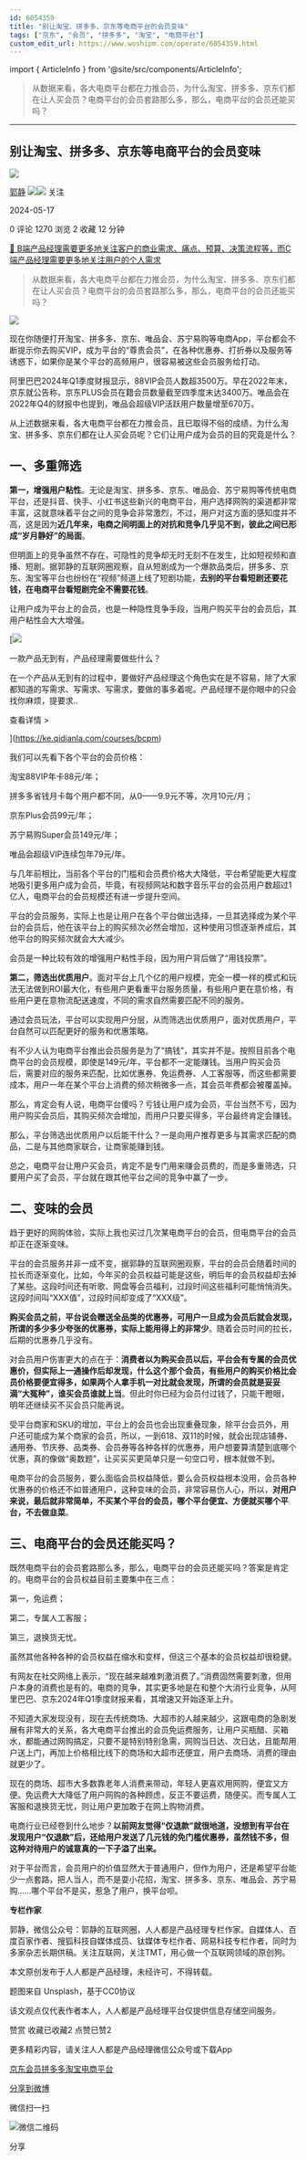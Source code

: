 ```yaml
---
id: 6054359
title: "别让淘宝、拼多多、京东等电商平台的会员变味"
tags: ["京东", "会员", "拼多多", "淘宝", "电商平台"]
custom_edit_url: https://www.woshipm.com/operate/6054359.html
---
```

import { ArticleInfo } from '@site/src/components/ArticleInfo';

<ArticleInfo
    author="郭静"
    authorLink="https://www.woshipm.com/u/138560"
    published="2024-05-17"
    views={1270}
    comments={0}
    collects={2}
/>

> 从数据来看，各大电商平台都在力推会员，为什么淘宝、拼多多、京东们都在让人买会员？电商平台的会员套路那么多，那么，电商平台的会员还能买吗？

---

## 别让淘宝、拼多多、京东等电商平台的会员变味

[![](https://image.woshipm.com/wp-files/2016/12/37DFMO9nhXlutcl3ItzS.jpg!/both/72x72)](https://www.woshipm.com/u/138560)

[郭静](https://www.woshipm.com/u/138560) ![](https://static.woshipm.com/tag/1121_1@2x.png)![](https://static.woshipm.com/tag/2105_1@2x.png) 关注

2024-05-17

0 评论 1270 浏览 2 收藏 12 分钟

[🔗 B端产品经理需要更多地关注客户的商业需求、痛点、预算、决策流程等，而C端产品经理需要更多地关注用户的个人需求](https://ke.qidianla.com/courses/bcpm)

> 从数据来看，各大电商平台都在力推会员，为什么淘宝、拼多多、京东们都在让人买会员？电商平台的会员套路那么多，那么，电商平台的会员还能买吗？

![](https://image.woshipm.com/2023/04/13/a5544d00-d9ea-11ed-a6e8-00163e0b5ff3.jpg)

现在你随便打开淘宝、拼多多、京东、唯品会、苏宁易购等电商App，平台都会不断提示你去购买VIP，成为平台的“尊贵会员”，在各种优惠券、打折券以及服务等诱惑下，如果你是某个平台的高频用户，很容易被这些会员服务给打动。

阿里巴巴2024年Q1季度财报显示，88VIP会员人数超3500万。早在2022年末，京东就公告称，京东PLUS会员在籍会员数量截至四季度末达3400万。唯品会在2022年Q4的财报中也提到，唯品会超级VIP活跃用户数量增至670万。

从上述数据来看，各大电商平台都在力推会员，且已取得不俗的成绩，为什么淘宝、拼多多、京东们都在让人买会员呢？它们让用户成为会员的目的究竟是什么？

## 一、多重筛选

****第一，增强用户粘性****。无论是淘宝、拼多多、京东、唯品会、苏宁易购等传统电商平台，还是抖音、快手、小红书这些新兴的电商平台，用户选择网购的渠道都非常丰富，这就意味着平台之间的竞争会非常激烈，不过，用户对这方面的感知度并不高，这是因为****近几年来，电商之间明面上的对抗和竞争几乎见不到，彼此之间已形成“岁月静好”的局面****。

但明面上的竞争虽然不存在，可隐性的竞争却无时无刻不在发生，比如短视频和直播、短剧。据郭静的互联网圈观察，自从短剧成为一个爆款品类后，拼多多、京东、淘宝等平台也纷纷在“视频”频道上线了短剧功能，****去别的平台看短剧还要花钱，在电商平台看短剧完全不需要花钱****。

让用户成为平台上的会员，也是一种隐性竞争手段，当用户购买平台的会员后，其用户粘性会大大增强。

[![](https://image.woshipm.com/2023/08/02/58dc678c-30e3-11ee-88e7-00163e0b5ff3.png)

一款产品无到有，产品经理需要做些什么？

在一个产品从无到有的过程中，要做好产品经理这个角色实在是不容易，除了大家都知道的写需求、写需求、写需求，要做的事多着呢。产品经理不是你眼中的只会找你麻烦，提要求..

查看详情 >

](https://ke.qidianla.com/courses/bcpm)

我们可以先看下各个平台的会员价格：

淘宝88VIP年卡88元/年；

拼多多省钱月卡每个用户都不同，从0——9.9元不等，次月10元/月；

京东Plus会员99元/年；

苏宁易购Super会员149元/年；

唯品会超级VIP连续包年79元/年。

与几年前相比，当前各个平台的门槛和会员费价格大大降低，平台希望能更大程度地吸引更多用户成为会员，毕竟，有视频网站和数字音乐平台的会员用户数超过1亿人，电商平台的会员规模还有进一步提升空间。

平台的会员服务，实际上也是让用户在各个平台做出选择，一旦其选择成为某个平台的会员后，他在该平台上的购买频次必然会增加，这种使用习惯逐渐养成后，其他平台的购买频次就会大大减少。

会员是一种比较有效的增强用户粘性手段，因为用户背后做了“用钱投票”。

****第二，筛选出优质用户****。面对平台上几个亿的用户规模，完全一模一样的模式和玩法无法做到ROI最大化，有些用户更看重平台服务质量，有些用户更在意价格，有些用户更在意物流配送速度，不同的需求自然需要匹配不同的服务。

通过会员玩法，平台可以实现用户分层，从而筛选出优质用户，面对优质用户，平台自然可以匹配更好的服务和优惠策略。

有不少人认为电商平台推出会员服务是为了“搞钱”，其实并不是。按照目前各个电商平台的会员规模，即使是149元/年，平台都不一定能赚钱。当用户购买会员后，需要对应的服务来匹配，比如优惠券、免运费券、人工客服等，而这些都需要成本，用户一年在某个平台上消费的频次稍微多一点，其会员年费都会被覆盖掉。

那么，肯定会有人说，电商平台傻吗？亏钱让用户成为会员，平台当然不亏，因为用户购买会员后，其购买频次会增加，而用户只要买得多，平台最终肯定会赚钱。

那么，平台筛选出优质用户以后能干什么？一是向用户推荐更多与其需求匹配的商品，二是与其他商家联合，让商家能赚到钱。

总之，电商平台让用户买会员，肯定不是专门用来赚会员费的，而是多重筛选，只要用户买了会员，平台就在跟其他平台之间的竞争中赢了一步。

## 二、变味的会员

趋于更好的网购体验，实际上我也买过几次某电商平台的会员，但电商平台的会员却正在逐渐变味。

平台的会员服务并非一成不变，据郭静的互联网圈观察，平台的会员会随着时间的拉长而逐渐变化，比如，今年买的会员权益可能是这些，明后年的会员权益却去掉了某些。这段时间还有听歌、网盘等会员福利，过段时间这些福利可能悄悄消失。这段时间叫“XXX值”，过段时间却变成了“XXX级”。

****购买会员之前，平台说会赠送全品类的优惠券，可用户一旦成为会员后就会发现，所谓的多少多少夸张的优惠券，实际上能用得上的非常少****。随着会员时间的拉长，后期的优惠券几乎没有。

对会员用户伤害更大的点在于：****消费者以为购买会员以后，平台会有专属的会员优惠价，但实际上一通操作后却发现，什么这个那个会员，有些用户的购买价格比会员价格要便宜得多，如果两个人拿手机一对比就会发现，所谓的会员就是妥妥滴“大冤种”，谁买会员谁就上当****。但此时你已经为会员付过钱了，只能干瞪眼，明年还继续买不买会员只能再说。

受平台商家和SKU的增加，平台上的会员也会出现重叠现象，除平台会员外，用户还可能成为某个商家的会员，所以，一到618、双11的时候，就会出现店铺券、通用券、节庆券、品类券、会员券等各种各样的优惠券，用户想要算清楚到底哪个优惠，真的像做“奥数题”，让买买买更简单只是一句空口号，根本就做不到。

电商平台的会员服务，要么面临会员权益降低，要么会员权益根本没用，会员各种优惠券的价格还不如普通用户，这种变味的会员，非常容易伤人心，所以，****对用户来说，最后就非常简单，不买某个平台的会员，哪个平台便宜、方便就买哪个平台，不去做韭菜****。

## 三、电商平台的会员还能买吗？

既然电商平台的会员套路那么多，那么，电商平台的会员还能买吗？答案是肯定的。电商平台的会员权益目前主要集中在三点：

第一，免运费；

第二，专属人工客服；

第三，退换货无忧。

虽然其他各种各种的会员权益在缩水和变样，但这三个基本的会员权益却很稳健。

有网友在社交网络上表示，“现在越来越难刺激消费了。”消费固然需要刺激，但用户本身的消费也是有的。电商的竞争，其实更多地是在和整个大消行业竞争，从阿里巴巴、京东2024年Q1季度财报来看，其增速又开始逐渐上升。

不知道大家发现没有，现在去传统商场、大超市的人越来越少，这跟电商的急剧发展有非常大的关系，各大电商平台推出的会员免运费服务，让用户买瓶醋、买箱水，都能通过网购搞定，只要不是特别特别急需，网购当日达、次日达，且能帮用户送上门，再加上价格相比线下的商场和大超市还便宜，用户去商场、消费的理由就更少了。

现在的商场、超市大多数靠老年人消费来带动，年轻人更喜欢用网购，便宜又方便。免运费大大降低了用户网购的各种顾虑，反正不要运费，随便买。而专属人工客服和退换货无忧，则让用户更加敢于在网上购物消费。

电商行业已经卷到什么地步？****以前网友觉得“仅退款”就很地道，没想到有平台在发现用户“仅退款”后，还给用户发送了几元钱的免门槛优惠券，虽然钱不多，但这种对待用户的诚意真的一下子溢了出来。****

对于平台而言，会员用户的价值显然大于普通用户，但作为用户，还是希望平台能少一点套路，把人当人，而不是耍小花招，淘宝、拼多多、京东、唯品会、苏宁易购……哪个平台不是买，惹急了用户，换平台呗。

**专栏作家**

郭静，微信公众号：郭静的互联网圈，人人都是产品经理专栏作家。自媒体人、百度百家作者、搜狐科技自媒体成员、钛媒体专栏作者、网易科技专栏作者，同时为多家杂志长期供稿。关注互联网，关注TMT，用心做一个互联网领域的原创狗。

本文原创发布于人人都是产品经理，未经许可，不得转载。

题图来自 Unsplash，基于CC0协议

该文观点仅代表作者本人，人人都是产品经理平台仅提供信息存储空间服务。

赞赏 收藏已收藏2 点赞已赞2

更多精彩内容，请关注人人都是产品经理微信公众号或下载App

[京东](https://www.woshipm.com/tag/%e4%ba%ac%e4%b8%9c)[会员](https://www.woshipm.com/tag/%e4%bc%9a%e5%91%98)[拼多多](https://www.woshipm.com/tag/%e6%8b%bc%e5%a4%9a%e5%a4%9a)[淘宝](https://www.woshipm.com/tag/%e6%b7%98%e5%ae%9d)[电商平台](https://www.woshipm.com/tag/%e7%94%b5%e5%95%86%e5%b9%b3%e5%8f%b0)

[分享到微博](https://service.weibo.com/share/share.php?appkey=2775287854&title=别让淘宝、拼多多、京东等电商平台的会员变味&url=https://www.woshipm.com/operate/6054359.html&pic=https://image.woshipm.com/2023/04/13/a5544d00-d9ea-11ed-a6e8-00163e0b5ff3.jpg)

微信扫一扫

![微信二维码](https://api.pwmqr.com/qrcode/create/?url=https://www.woshipm.com/operate/6054359.html)

分享